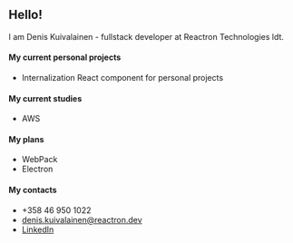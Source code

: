 ## Hello!

I am Denis Kuivalainen - fullstack developer at Reactron Technologies ldt.

#### My current personal projects
* Internalization React component for personal projects

#### My current studies
* AWS

#### My plans
* WebPack
* Electron

#### My contacts
* +358 46 950 1022
* denis.kuivalainen@reactron.dev
* [LinkedIn](https://www.linkedin.com/in/denis-kuivalainen/)

